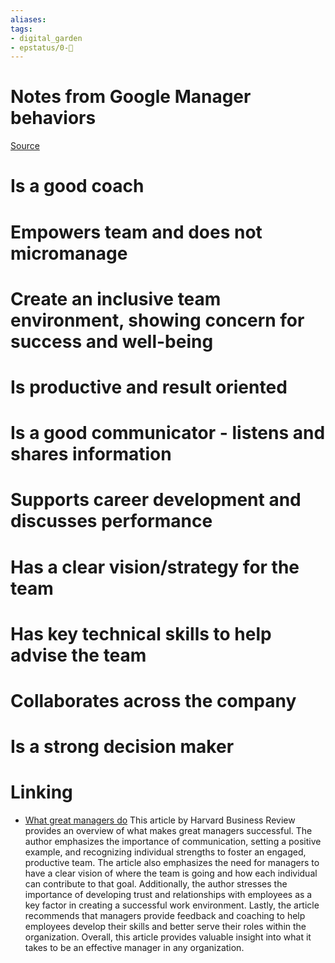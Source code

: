 ```yaml
---
aliases: 
tags: 
- digital_garden
- epstatus/0-🌰
---
```

# Notes from Google Manager behaviors
[Source](https://rework.withgoogle.com/guides/managers-identify-what-makes-a-great-manager/steps/learn-about-googles-manager-research/)

# Is a good coach

# Empowers team and does not micromanage

# Create an inclusive team environment, showing concern for success and well-being

# Is productive and result oriented

# Is a good communicator - listens and shares information

# Supports career development and discusses performance

# Has a clear vision/strategy for the team

# Has key technical skills to help advise the team

# Collaborates across the company

# Is a strong decision maker



# Linking
+ [What great managers do](https://hbr.org/2005/03/what-great-managers-do) This article by Harvard Business Review provides an overview of what makes great managers successful. The author emphasizes the importance of communication, setting a positive example, and recognizing individual strengths to foster an engaged, productive team. The article also emphasizes the need for managers to have a clear vision of where the team is going and how each individual can contribute to that goal. Additionally, the author stresses the importance of developing trust and relationships with employees as a key factor in creating a successful work environment. Lastly, the article recommends that managers provide feedback and coaching to help employees develop their skills and better serve their roles within the organization. Overall, this article provides valuable insight into what it takes to be an effective manager in any organization.